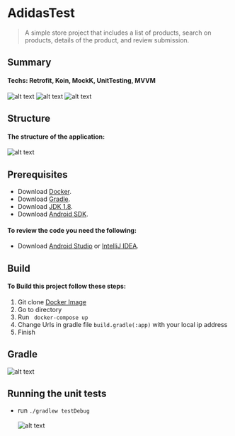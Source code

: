 # AdidasTest
>A simple store project that includes a list of products, search on products, details of the product, and review submission.


## Summary <br/>
#### Techs: Retrofit, Koin, MockK, UnitTesting, MVVM
![alt text](https://uploadkon.ir/uploads/c43805_21Screenshot-20210505-220619.jpeg) 
![alt text](https://uploadkon.ir/uploads/8bd705_21Screenshot-20210505-220624.jpeg)
![alt text](https://uploadkon.ir/uploads/342f05_21Screenshot-20210505-220630.jpeg)

## Structure <br/>
#### The structure of the application: <br/>
![alt text](https://uploadkon.ir/uploads/c84b06_21Screen-Shot-1400-02-16-at-09-48-44.png)

## Prerequisites <br/>
- Download [Docker](https://www.docker.com/get-started).<br/>
- Download [Gradle](https://gradle.org/install/).<br/>
- Download [JDK 1.8](https://www.oracle.com/java/technologies/javase/javase-jdk8-downloads.html).
- Download [Android SDK](https://developer.android.com/studio/releases/platform-tools).

#### To review the code you need the following:
- Download [Android Studio](https://developer.android.com/studio) or [IntelliJ IDEA](https://www.jetbrains.com/idea/download/).


## Build <br/>
#### To Build this project follow these steps: <br/>
1. Git clone [Docker Image](https://bitbucket.org/adichallenge/product-reviews-docker-composer.git)<br/>
2. Go to directory<br/>
3. Run ``` docker-compose up``` <br/> 
4. Change Urls in gradle file ```build.gradle(:app)``` with your local ip address<br/>
5. Finish

## Gradle <br/>

![alt text](https://uploadkon.ir/uploads/738f06_21Screen-Shot-1400-02-16-at-09-21-23.png)

## Running the unit tests <br/>

- run ```./gradlew testDebug```<br/><br/>
![alt text](https://uploadkon.ir/uploads/7ca006_21Screen-Shot-1400-02-16-at-09-11-47.png)






